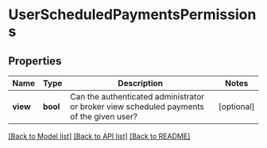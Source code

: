 # UserScheduledPaymentsPermissions

## Properties
Name | Type | Description | Notes
------------ | ------------- | ------------- | -------------
**view** | **bool** | Can the authenticated administrator or broker view scheduled payments of the given user? | [optional] 

[[Back to Model list]](../../README.md#documentation-for-models) [[Back to API list]](../../README.md#documentation-for-api-endpoints) [[Back to README]](../../README.md)

